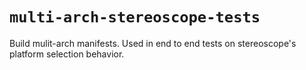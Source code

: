 # `multi-arch-stereoscope-tests`

Build mulit-arch manifests. Used in end to end tests on stereoscope's platform
selection behavior.
